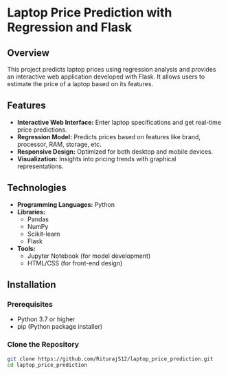 # Laptop Price Prediction with Regression and Flask

## Overview

This project predicts laptop prices using regression analysis and provides an interactive web application developed with Flask. It allows users to estimate the price of a laptop based on its features.

## Features

- **Interactive Web Interface:** Enter laptop specifications and get real-time price predictions.
- **Regression Model:** Predicts prices based on features like brand, processor, RAM, storage, etc.
- **Responsive Design:** Optimized for both desktop and mobile devices.
- **Visualization:** Insights into pricing trends with graphical representations.

## Technologies

- **Programming Languages:** Python
- **Libraries:**
  - Pandas
  - NumPy
  - Scikit-learn
  - Flask
- **Tools:**
  - Jupyter Notebook (for model development)
  - HTML/CSS (for front-end design)
 
  
## Installation

### Prerequisites

- Python 3.7 or higher
- pip (Python package installer)

### Clone the Repository

```bash
git clone https://github.com/RiturajS12/laptop_price_prediction.git
cd laptop_price_prediction
